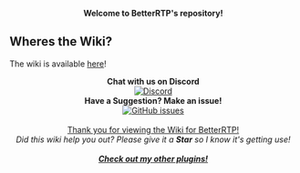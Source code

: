 <p align="center">
  <b><a>Welcome to BetterRTP's repository!</a></b>
</p>

## Wheres the Wiki?
The wiki is available [here](../../wiki)!
    
<p align="center">
  <b>Chat with us on Discord</b><br/>
  <a href="https://discord.gg/8Kt4wKm"><img src="https://img.shields.io/discord/182633513474850818.svg?longCache=true&style=flat-square&label=Discord" alt="Discord" /></a><br/>
  <b>Have a Suggestion? Make an issue!</b><br/>
  <a href="../../issues"><img src="https://img.shields.io/github/issues-raw/SuperRonanCraft/BetterRTP.svg?longCache=true&style=flat-square&label=Issues" alt="GitHub issues" /></a><br/>
  <br/>
  <a href="https://www.spigotmc.org/resources/36081/">Thank you for viewing the Wiki for BetterRTP!</a><br/>
  <i><a>Did this wiki help you out? Please give it a <b>Star</b> so I know it's getting use!</a></i><br/>
  <br/>
  <b><i><a href="https://www.spigotmc.org/resources/authors/superronancraft.13025/">Check out my other plugins!</a></i></b>
</p>
